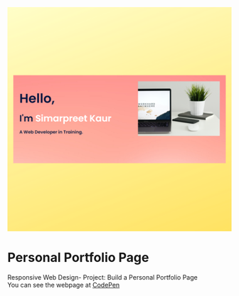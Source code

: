 ![Personal Portfolio Page Preview](images/5.svg)

# Personal Portfolio Page

Responsive Web Design- Project: Build a Personal Portfolio Page<br/>
You can see the webpage at [CodePen](https://codepen.io/samxcodes/full/jOBWZbz)<br>

